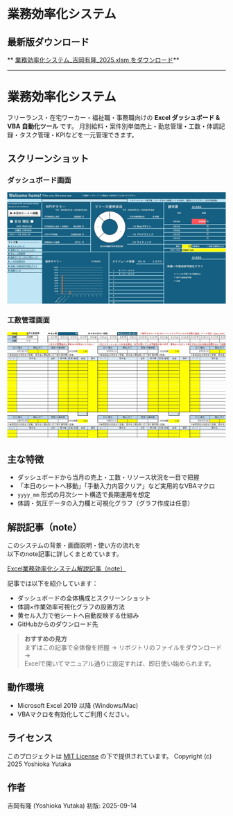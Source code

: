 # 業務効率化システム

## 最新版ダウンロード
** [業務効率化システム_吉岡有隆_2025.xlsm をダウンロード](docs/業務効率化システム_吉岡有隆_2025.xlsm)**  

---

# 業務効率化システム

フリーランス・在宅ワーカー・福祉職・事務職向けの **Excel ダッシュボード & VBA 自動化ツール** です。
月別給料・案件別単価売上・勤怠管理・工数・体調記録・タスク管理・KPIなどを一元管理できます。

## スクリーンショット

### ダッシュボード画面
![ダッシュボード](docs/img/業務効率化システムスクリーンショット_01.jpg)

### 工数管理画面
![工数管理](docs/img/業務効率化システムスクリーンショット_02.jpg)

## 主な特徴
- ダッシュボードから当月の売上・工数・リソース状況を一目で把握
- 「本日のシートへ移動」「手動入力内容クリア」など実用的なVBAマクロ
- `yyyy_mm` 形式の月次シート構造で長期運用を想定
- 体調・気圧データの入力欄と可視化グラフ（グラフ作成は任意）

## 解説記事（note）

このシステムの背景・画面説明・使い方の流れを  
以下のnote記事に詳しくまとめています。  

[Excel業務効率化システム解説記事（note）](https://note.com/yoshiokayutaka/n/n6f35a4d50945)

記事では以下を紹介しています：

- ダッシュボードの全体構成とスクリーンショット
- 体調×作業効率可視化グラフの設置方法
- 黄セル入力で他シートへ自動反映する仕組み
- GitHubからのダウンロード先

> **おすすめの見方**  
> まずはこの記事で全体像を把握 → リポジトリのファイルをダウンロード →  
> Excelで開いてマニュアル通りに設定すれば、即日使い始められます。

## 動作環境
- Microsoft Excel 2019 以降 (Windows/Mac)
- VBAマクロを有効化してご利用ください。

## ライセンス
このプロジェクトは [MIT License](LICENSE) の下で提供されています。
Copyright (c) 2025 Yoshioka Yutaka

## 作者
吉岡有隆 (Yoshioka Yutaka)
初版: 2025-09-14
